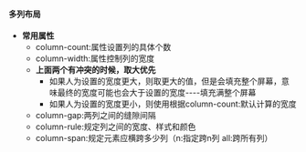 #### 多列布局

- **常用属性**
  - column-count:属性设置列的具体个数
  - column-width:属性控制列的宽度
  - **上面两个有冲突的时候，取大优先**
    - 如果人为设置的宽度更大，则取更大的值，但是会填充整个屏幕，意味最终的宽度可能也会大于设置的宽度----填充满整个屏幕
    - 如果人为设置的宽度更小，则使用根据column-count:默认计算的宽度
  - column-gap:两列之间的缝隙间隔
  - column-rule:规定列之间的宽度、样式和颜色
  - column-span:规定元素应横跨多少列（n:指定跨n列  all:跨所有列）